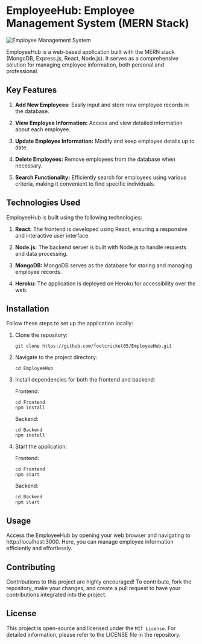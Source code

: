 # EmployeeHub: Employee Management System (MERN Stack)

![Employee Management System](https://user-images.githubusercontent.com/93007427/148734593-af3aa66d-08b2-4874-9637-46ec472fe5d9.jpg)

EmployeeHub is a web-based application built with the MERN stack (MongoDB, Express.js, React, Node.js). It serves as a comprehensive solution for managing employee information, both personal and professional.

## Key Features

1. **Add New Employees:** Easily input and store new employee records in the database.

2. **View Employee Information:** Access and view detailed information about each employee.

3. **Update Employee Information:** Modify and keep employee details up to date.

4. **Delete Employees:** Remove employees from the database when necessary.

5. **Search Functionality:** Efficiently search for employees using various criteria, making it convenient to find specific individuals.

## Technologies Used

EmployeeHub is built using the following technologies:

1. **React:** The frontend is developed using React, ensuring a responsive and interactive user interface.

2. **Node.js:** The backend server is built with Node.js to handle requests and data processing.

3. **MongoDB:** MongoDB serves as the database for storing and managing employee records.

4. **Heroku:** The application is deployed on Heroku for accessibility over the web.

## Installation

Follow these steps to set up the application locally:

1. Clone the repository:
   ```
   git clone https://github.com/footcricket05/EmployeeHub.git
   ```

2. Navigate to the project directory:
   ```
   cd EmployeeHub
   ```

3. Install dependencies for both the frontend and backend:

   Frontend:
   ```
   cd Frontend
   npm install
   ```

   Backend:
   ```
   cd Backend
   npm install
   ```

4. Start the application:

   Frontend:
   ```
   cd Frontend
   npm start
   ```

   Backend:
   ```
   cd Backend
   npm start
   ```

## Usage

Access the EmployeeHub by opening your web browser and navigating to http://localhost:3000. Here, you can manage employee information efficiently and effortlessly.

## Contributing

Contributions to this project are highly encouraged! To contribute, fork the repository, make your changes, and create a pull request to have your contributions integrated into the project.

## License

This project is open-source and licensed under the `MIT License`. For detailed information, please refer to the LICENSE file in the repository.

